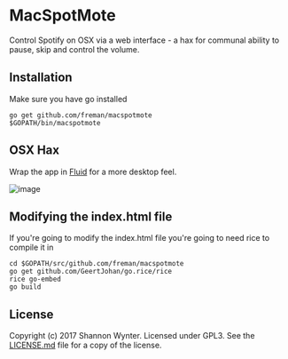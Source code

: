 # MacSpotMote

Control Spotify on OSX via a web interface - a hax for communal ability to pause, skip and control the volume.

## Installation

Make sure you have go installed

```
go get github.com/freman/macspotmote
$GOPATH/bin/macspotmote
```

## OSX Hax

Wrap the app in [Fluid](http://fluidapp.com/) for a more desktop feel.

![image](https://cloud.githubusercontent.com/assets/506680/23049453/f557cfee-f507-11e6-890b-a08819ca40bd.png)


## Modifying the index.html file

If you're going to modify the index.html file you're going to need rice to compile it in

```
cd $GOPATH/src/github.com/freman/macspotmote
go get github.com/GeertJohan/go.rice/rice
rice go-embed
go build
```

## License

Copyright (c) 2017 Shannon Wynter. Licensed under GPL3. See the [LICENSE.md](LICENSE.md) file for a copy of the license.
